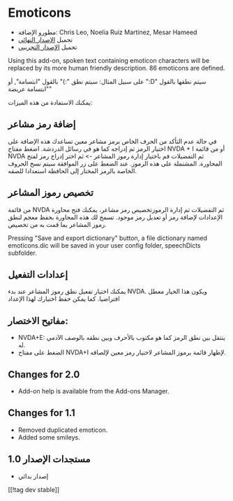# Emoticons #

* مطورو الإضافة: Chris Leo, Noelia Ruiz Martínez, Mesar Hameed
* تحميل [الإصدار النهائي][1]
* تحميل [الإصدار التجريبي][2]

Using this add-on, spoken text containing emoticon characters will be
replaced by its more human friendly description.  86 emoticons are defined.

على سبيل المثال: سيتم نطق ":)" بالقول "ابتسامة", أو ":D" سيتم نطقها بالقول
"ابتسامة عريضة"

يمكنك الاستفادة من هذه الميزات:

## إضافة رمز مشاعر ##

في حالة عدم التأكد من الحرف الخاص برمز مشاعر معين تساعدك هذه الإضافة على اختيار الرمز ثم إدراجه كما هو في رسائل الدردشة.
اضغط مفتاح NVDA + I أو من قائمة NVDA ثم التفضيلات قم باختيار إدارة رموز المشاعر -> ثم اختر إدراج رمز لفتح المحاورة.
المشتملة على هذه الرموز.
عند الضغط على زر الموافقة سيتم نسخ الحروف الخاصة بالرمز المختار إلى الحافظة استعدادا للصقه.


## تخصيص رموز المشاعر ##

من قائمة NVDA ثم التفضيلات ثم إدارة الرموزتخصيص رمز مشاعر، يمكنك فتح محاورة الإعدادات لإضافة رمز أو تعديل رمز موجود.
تسمح لك هذه المحاورة بحفظ معجم لنطق رموز المشاعر بما قمت به من تخصيص.

Pressing "Save and export dictionary" button, a file dictionary named
emoticons.dic will be saved in your user config folder, speechDicts
subfolder.


## إعدادات التفعيل ##

يمكنك اختيار تفعيل نطق رموز المشاعر عند بدء NVDA. ويكون هذا الخيار معطل
افتراضيا. كما يمكن حفظ اختيارك لهذا الإعداد 

## مفاتيح الاختصار: ##

*	NVDA+E: ينتقل بين نطق الرمز كما هو مكتوب بالأحرف وبين نطقه بالوصف الآدمي
  له.
*	الضغط على مفتاح NVDA+I لإظهار قائمة برموز المشاعر لاختيار رمز معين
  لإلصاقه. 


## Changes for 2.0 ##

* Add-on help is available from the Add-ons Manager.

## Changes for 1.1 ##

* Removed duplicated emoticon.
* Added some smileys.

## مستجدات الإصدار 1.0 ##

* إصدار بدائي

[[!tag dev stable]]

[1]: http://addons.nvda-project.org/files/get.php?file=emo

[2]: http://addons.nvda-project.org/files/get.php?file=emo-dev
